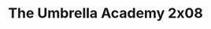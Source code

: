 ---
layout: episodios
title: "The Umbrella Academy 2x08"
url_serie_padre: 'the-umbrella-academy/temporada-2'
category: 'series'
capitulo: 'yes'
anio: '2020'
prev: 'capitulo-7'
proximo: 'capitulo-9'
sandbox: allow-same-origin allow-forms
idioma: 'Latino'
calidad: 'Full HD'
reproductores_otros: ["https://gdriveplayer.io/embed2.php?link=DTJrRF21hPJDOoeuFIwj%252FwRRDmWQu2SjdqcCb0IWl8CMNZVFSAYDvSP3OpUW3wxPobUIPUfVCVn1Vjsix4Y%252FiK9IDqMuIuQJnoFleOYJqMhsThP8ttrzDTfhSsz4eXqMg9SlJd3wsbaBbc5fY2SSjpOklbmiPyPoBSZQCuX3gSZmOtQK3dIifiJdMe26uCOY%252BI2e6mic85zwOgsr6jzOou","Latino","https://gounlimited.to/embed-04d9gpe9ho3e.html","Latino","https://supervideo.tv/e/llf5vxlk9amk","Latino","https://gounlimited.to/embed-aa9b9ji7kft6.html","Latino"]
reproductores_fembed: ["https://feurl.com/v/0epy4al8-60ye6q","Latino","https://feurl.com/v/lnxj5tn53lqjmql","Latino","https://feurl.com/v/gqp36a-0zjmw511","Latino"]
reproductor: 'fembed'
clasificacion: '+10'
tags:
- Ciencia-Ficcion
---
